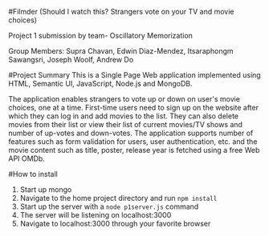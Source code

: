 #Filmder (Should I watch this?  Strangers vote on your TV and movie choices)

Project 1 submission by team- Oscillatory Memorization

Group Members: Supra Chavan, Edwin Diaz-Mendez, Itsaraphongm Sawangsri, Joseph Woolf, Andrew Do

#Project Summary
This is a Single Page Web application implemented using HTML, Semantic UI, JavaScript, Node.js and MongoDB. 

The application enables strangers to vote up or down on user's movie choices, one at a time. First-time users need to sign up on the website after which they can log in and add movies to the list. They can also delete movies from their list or view their list of current movies/TV shows and number of up-votes and down-votes. The application supports number of features such as form validation for users, user authentication, etc. and the movie content such as title, poster, release year is fetched using a free Web API OMDb.


#How to install

1. Start up mongo
2. Navigate to the home project directory and run `npm install`
3. Start up the server with a `node p1server.js` command
4. The server will be listening on localhost:3000
5. Navigate to localhost:3000 through your favorite browser
